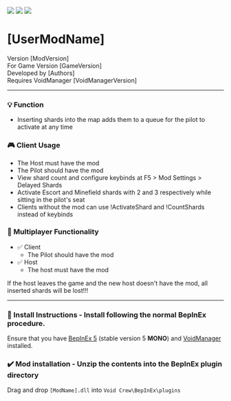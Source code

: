 [![](https://img.shields.io/badge/-Void_Crew_Modding_Team-111111?style=just-the-label&logo=github&labelColor=24292f)](https://github.com/Void-Crew-Modding-Team)
![](https://img.shields.io/badge/Game%20Version-[GameVersion]-111111?style=flat&labelColor=24292f&color=111111)
[![](https://img.shields.io/discord/1180651062550593536.svg?&logo=discord&logoColor=ffffff&style=flat&label=Discord&labelColor=24292f&color=111111)](https://discord.gg/g2u5wpbMGu "Void Crew Modding Discord")

# [UserModName]

Version [ModVersion]  
For Game Version [GameVersion]  
Developed by [Authors]  
Requires VoidManager [VoidManagerVersion]

---------------------

### 💡 Function 

- Inserting shards into the map adds them to a queue for the pilot to activate at any time

### 🎮 Client Usage

- The Host must have the mod
- The Pilot should have the mod
- View shard count and configure keybinds at F5 > Mod Settings > Delayed Shards
- Activate Escort and Minefield shards with 2 and 3 respectively while sitting in the pilot's seat
- Clients without the mod can use !ActivateShard and !CountShards instead of keybinds

### 👥 Multiplayer Functionality
- ✅ Client
  - The Pilot should have the mod
- ✅ Host
  - The host must have the mod

If the host leaves the game and the new host doesn't have the mod, all inserted shards will be lost!!!

---------------------

### 🔧 Install Instructions - Install following the normal BepInEx procedure.

Ensure that you have [BepInEx 5](https://thunderstore.io/c/void-crew/p/BepInEx/BepInExPack/) (stable version 5 **MONO**) and [VoidManager](https://thunderstore.io/c/void-crew/p/VoidCrewModdingTeam/VoidManager/) installed.

### ✔️ Mod installation - Unzip the contents into the BepInEx plugin directory

Drag and drop `[ModName].dll` into `Void Crew\BepInEx\plugins`